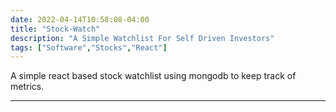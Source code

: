 ```yaml
---
date: 2022-04-14T10:58:08-04:00
title: "Stock-Watch"
description: "A Simple Watchlist For Self Driven Investors"
tags: ["Software","Stocks","React"]
---
```


A simple react based stock watchlist using mongodb to keep track of metrics.

<!--more-->

___


